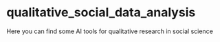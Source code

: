 # qualitative_social_data_analysis
Here you can find some AI tools for qualitative research in social science
